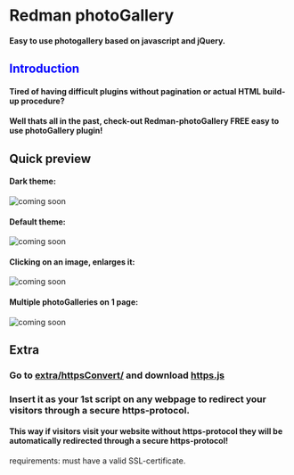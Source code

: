 <h1>Redman photoGallery</h1>

<h4>Easy to use photogallery based on javascript and jQuery.</h4>

<h2 style='color:blue !important'>Introduction</h2>

<h4>
  Tired of having difficult plugins without pagination or actual HTML build-up procedure?
</h4>
<h4>
  Well thats all in the past, check-out Redman-photoGallery FREE easy to use photoGallery plugin!
</h4>
<h2>Quick preview</h2>
<h4>Dark theme:</h4>
<img width:300 height:300 src="https://github.com/RedouaneElyakhlifi/redman-photoGallery/blob/master/content/img/preview1.JPG" alt="coming soon">
<h4>Default theme:</h4>
<img width:300 height:300 src="https://github.com/RedouaneElyakhlifi/redman-photoGallery/blob/master/content/img/preview2.JPG" alt="coming soon">
<h4>Clicking on an image, enlarges it:</h4>
<img src="https://github.com/RedouaneElyakhlifi/redman-photoGallery/blob/master/content/img/preview3.JPG" alt="coming soon">
<h4>Multiple photoGalleries on 1 page:</h4>
<img src="https://github.com/RedouaneElyakhlifi/redman-photoGallery/blob/master/content/img/preview4.JPG" alt="coming soon">
<h2>Extra</h2>
<h3>Go to <a href="https://github.com/RedouaneElyakhlifi/redman-photoGallery/tree/master/extra/httpsConvert">extra/httpsConvert/</a> and download <a href="https://github.com/RedouaneElyakhlifi/redman-photoGallery/tree/master/extra/httpsConvert">https.js</a></h3>
<h3>Insert it as your 1st script on any webpage to redirect your visitors through a secure https-protocol.</h3>
<h4>This way if visitors visit your website without https-protocol they will be automatically redirected through a secure https-protocol!</h4>
  
requirements: must have a valid SSL-certificate.
